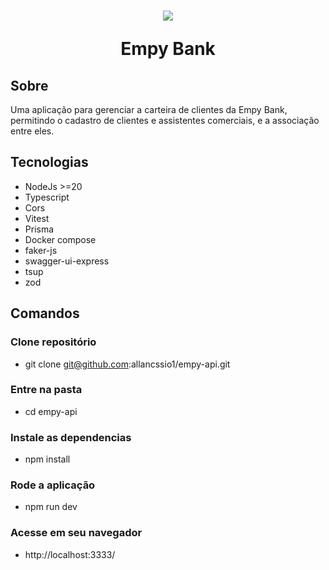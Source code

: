<h1 align="center">
  <img src="./public/logo.svg" />
  <p>Empy Bank</p>
</h1>

## Sobre
  Uma aplicação para gerenciar a carteira de clientes
da Empy Bank, permitindo o cadastro de clientes e assistentes comerciais, e a
associação entre eles.

## Tecnologias
- NodeJs >=20
- Typescript
- Cors
- Vitest
- Prisma
- Docker compose
- faker-js
- swagger-ui-express
- tsup
- zod

## Comandos

### Clone repositório
- git clone git@github.com:allancssio1/empy-api.git

### Entre na pasta
- cd empy-api

 ### Instale as dependencias
 - npm install

 ### Rode a aplicação
 - npm run dev

 ### Acesse em seu navegador
 - http://localhost:3333/